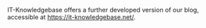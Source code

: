 IT-Knowledgebase offers a further developed version of our blog, accessible at https://it-knowledgebase.net/.
